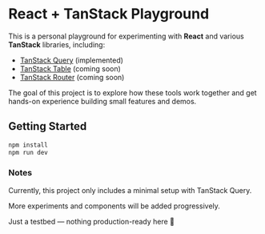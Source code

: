 # React + TanStack Playground

This is a personal playground for experimenting with **React** and various **TanStack** libraries, including:

- [TanStack Query](https://tanstack.com/query/latest) (implemented)
- [TanStack Table](https://tanstack.com/table/latest) (coming soon)
- [TanStack Router](https://tanstack.com/router/latest) (coming soon)

The goal of this project is to explore how these tools work together and get hands-on experience building small features and demos.

## Getting Started

```bash
npm install
npm run dev
```

### Notes
Currently, this project only includes a minimal setup with TanStack Query.

More experiments and components will be added progressively.

Just a testbed — nothing production-ready here 🚧